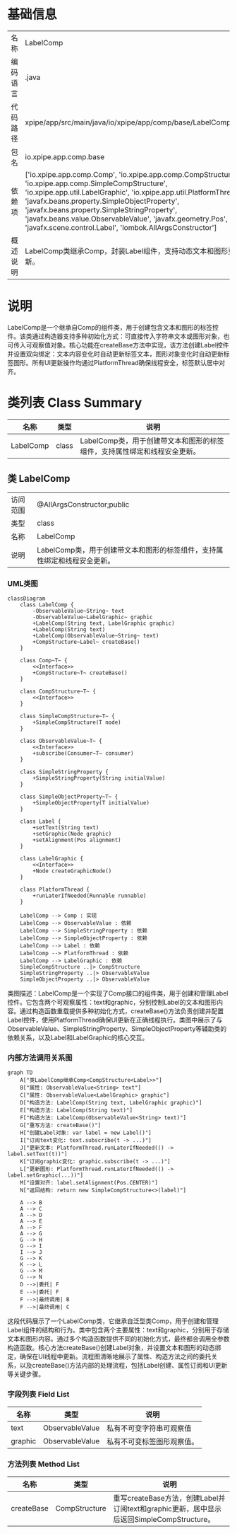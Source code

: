 # 基础信息

|      |      |
|------|------|
| 名称 | LabelComp |
| 编码语言 | .java |
| 代码路径 | xpipe/app/src/main/java/io/xpipe/app/comp/base/LabelComp.java |
| 包名 | io.xpipe.app.comp.base |
| 依赖项 | ['io.xpipe.app.comp.Comp', 'io.xpipe.app.comp.CompStructure', 'io.xpipe.app.comp.SimpleCompStructure', 'io.xpipe.app.util.LabelGraphic', 'io.xpipe.app.util.PlatformThread', 'javafx.beans.property.SimpleObjectProperty', 'javafx.beans.property.SimpleStringProperty', 'javafx.beans.value.ObservableValue', 'javafx.geometry.Pos', 'javafx.scene.control.Label', 'lombok.AllArgsConstructor'] |
| 概述说明 | LabelComp类继承Comp，封装Label组件，支持动态文本和图形更新。 |

# 说明

LabelComp是一个继承自Comp的组件类，用于创建包含文本和图形的标签控件。该类通过构造器支持多种初始化方式：可直接传入字符串文本或图形对象，也可传入可观察值对象。核心功能在createBase方法中实现，该方法创建Label控件并设置双向绑定：文本内容变化时自动更新标签文本，图形对象变化时自动更新标签图形。所有UI更新操作均通过PlatformThread确保线程安全，标签默认居中对齐。

# 类列表 Class Summary

| 名称   | 类型  | 说明 |
|-------|------|-------------|
| LabelComp | class | LabelComp类，用于创建带文本和图形的标签组件，支持属性绑定和线程安全更新。 |



## 类 LabelComp

|      |      |
|------|------|
| 访问范围 | @AllArgsConstructor;public |
| 类型 | class |
| 名称 | LabelComp |
| 说明 | LabelComp类，用于创建带文本和图形的标签组件，支持属性绑定和线程安全更新。 |


### UML类图

```mermaid
classDiagram
    class LabelComp {
        -ObservableValue~String~ text
        -ObservableValue~LabelGraphic~ graphic
        +LabelComp(String text, LabelGraphic graphic)
        +LabelComp(String text)
        +LabelComp(ObservableValue~String~ text)
        +CompStructure~Label~ createBase()
    }

    class Comp~T~ {
        <<Interface>>
        +CompStructure~T~ createBase()
    }

    class CompStructure~T~ {
        <<Interface>>
    }

    class SimpleCompStructure~T~ {
        +SimpleCompStructure(T node)
    }

    class ObservableValue~T~ {
        <<Interface>>
        +subscribe(Consumer~T~ consumer)
    }

    class SimpleStringProperty {
        +SimpleStringProperty(String initialValue)
    }

    class SimpleObjectProperty~T~ {
        +SimpleObjectProperty(T initialValue)
    }

    class Label {
        +setText(String text)
        +setGraphic(Node graphic)
        +setAlignment(Pos alignment)
    }

    class LabelGraphic {
        <<Interface>>
        +Node createGraphicNode()
    }

    class PlatformThread {
        +runLaterIfNeeded(Runnable runnable)
    }

    LabelComp --> Comp : 实现
    LabelComp --> ObservableValue : 依赖
    LabelComp --> SimpleStringProperty : 依赖
    LabelComp --> SimpleObjectProperty : 依赖
    LabelComp --> Label : 依赖
    LabelComp --> PlatformThread : 依赖
    LabelComp --> LabelGraphic : 依赖
    SimpleCompStructure ..|> CompStructure
    SimpleStringProperty ..|> ObservableValue
    SimpleObjectProperty ..|> ObservableValue
```

类图描述：LabelComp是一个实现了Comp接口的组件类，用于创建和管理Label控件。它包含两个可观察属性：text和graphic，分别控制Label的文本和图形内容。通过构造函数重载提供多种初始化方式，createBase()方法负责创建并配置Label控件，使用PlatformThread确保UI更新在正确线程执行。类图中展示了与ObservableValue、SimpleStringProperty、SimpleObjectProperty等辅助类的依赖关系，以及Label和LabelGraphic的核心交互。


### 内部方法调用关系图

```mermaid
graph TD
    A["类LabelComp继承Comp<CompStructure<Label>>"]
    B["属性: ObservableValue<String> text"]
    C["属性: ObservableValue<LabelGraphic> graphic"]
    D["构造方法: LabelComp(String text, LabelGraphic graphic)"]
    E["构造方法: LabelComp(String text)"]
    F["构造方法: LabelComp(ObservableValue<String> text)"]
    G["重写方法: createBase()"]
    H["创建Label对象: var label = new Label()"]
    I["订阅text变化: text.subscribe(t -> ...)"]
    J["更新文本: PlatformThread.runLaterIfNeeded(() -> label.setText(t))"]
    K["订阅graphic变化: graphic.subscribe(t -> ...)"]
    L["更新图形: PlatformThread.runLaterIfNeeded(() -> label.setGraphic(...))"]
    M["设置对齐: label.setAlignment(Pos.CENTER)"]
    N["返回结构: return new SimpleCompStructure<>(label)"]

    A --> B
    A --> C
    A --> D
    A --> E
    A --> F
    A --> G
    G --> H
    G --> I
    I --> J
    G --> K
    K --> L
    G --> M
    G --> N
    D -->|委托| F
    E -->|委托| F
    F -->|最终调用| B
    F -->|最终调用| C
```

这段代码展示了一个LabelComp类，它继承自泛型类Comp，用于创建和管理Label组件的结构和行为。类中包含两个主要属性：text和graphic，分别用于存储文本和图形内容。通过多个构造函数提供不同的初始化方式，最终都会调用全参数构造函数。核心方法createBase()创建Label对象，并设置文本和图形的动态绑定，确保在UI线程中更新。流程图清晰地展示了属性、构造方法之间的委托关系，以及createBase()方法内部的处理流程，包括Label创建、属性订阅和UI更新等关键步骤。

### 字段列表 Field List

| 名称  | 类型  | 说明 |
|-------|-------|------|
| text | ObservableValue<String> | 私有不可变字符串可观察值 |
| graphic | ObservableValue<LabelGraphic> | 私有不可变标签图形观察值。 |

### 方法列表 Method List

| 名称  | 类型  | 说明 |
|-------|-------|------|
| createBase | CompStructure<Label> | 重写createBase方法，创建Label并订阅text和graphic更新，居中显示后返回SimpleCompStructure。 |




